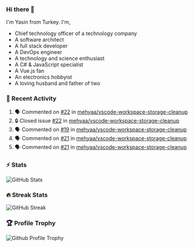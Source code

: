 ### Hi there 👋
I'm Yasin from Turkey. I'm,

* Chief technology officer of a technology company
* A software architect
* A full stack developer
* A DevOps engineer
* A technology and science enthusiast
* A C# & JavaScript specialist
* A Vue.js fan
* An electronics hobbyist
* A loving husband and father of two

### 🧾 Recent Activity
<!--START_SECTION:activity-->
1. 🗣 Commented on [#22](https://github.com/mehyaa/vscode-workspace-storage-cleanup/issues/22#issuecomment-2569710822) in [mehyaa/vscode-workspace-storage-cleanup](https://github.com/mehyaa/vscode-workspace-storage-cleanup)
2. 🔒 Closed issue [#22](https://github.com/mehyaa/vscode-workspace-storage-cleanup/issues/22) in [mehyaa/vscode-workspace-storage-cleanup](https://github.com/mehyaa/vscode-workspace-storage-cleanup)
3. 🗣 Commented on [#19](https://github.com/mehyaa/vscode-workspace-storage-cleanup/issues/19#issuecomment-2569672133) in [mehyaa/vscode-workspace-storage-cleanup](https://github.com/mehyaa/vscode-workspace-storage-cleanup)
4. 🗣 Commented on [#21](https://github.com/mehyaa/vscode-workspace-storage-cleanup/issues/21#issuecomment-2569652542) in [mehyaa/vscode-workspace-storage-cleanup](https://github.com/mehyaa/vscode-workspace-storage-cleanup)
5. 🗣 Commented on [#21](https://github.com/mehyaa/vscode-workspace-storage-cleanup/issues/21#issuecomment-2569340045) in [mehyaa/vscode-workspace-storage-cleanup](https://github.com/mehyaa/vscode-workspace-storage-cleanup)
<!--END_SECTION:activity-->

### ⚡ Stats
![GitHub Stats][stats]

### 🔥 Streak Stats
![GitHub Streak][streak]

### 🏆 Profile Trophy
![Github Profile Trophy][trophy]

[website]: https://mehyaa.github.io
[profile]: https://github.com/mehyaa
[stats]: https://github-readme-stats.vercel.app/api?username=mehyaa&show_icons=true&count_private=true&theme=vue
[streak]: https://github-readme-streak-stats.herokuapp.com?user=mehyaa&theme=vue&hide_border=true&date_format=j%20M%5B%20Y%5D&background=transparent
[trophy]: https://github-profile-trophy.vercel.app/?username=mehyaa&theme=vue&no-frame=true&column=3&margin-w=16&margin-h=16


<!--
**mehyaa/mehyaa** is a ✨ _special_ ✨ repository because its `README.md` (this file) appears on your GitHub profile.

Here are some ideas to get you started:

- 🔭 I’m currently working on ...
- 🌱 I’m currently learning ...
- 👯 I’m looking to collaborate on ...
- 🤔 I’m looking for help with ...
- 💬 Ask me about ...
- 📫 How to reach me: ...
- 😄 Pronouns: ...
- ⚡ Fun fact: ...
-->
